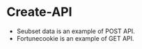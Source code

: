 # Create-API

- Seubset data is an example of POST API. 
- Fortunecookie is an example of GET API. 
